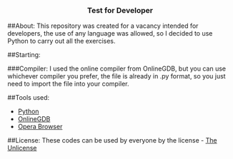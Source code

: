 <br/>

<h3 align="center">Test for Developer</h3>

##About:
This repository was created for a vacancy intended for developers, the use of any language was allowed, so I decided to use Python to carry out all the exercises.

##Starting:

###Compiler:
I used the online compiler from OnlineGDB, but you can use whichever compiler you prefer, the file is already in .py format, so you just need to import the file into your compiler.

##Tools used:
* [Python](https://www.python.org)
* [OnlineGDB](https://www.onlinegdb.com/online_python_compiler)
* [Opera Browser](https://www.opera.com/pt-br/gx)

##License:
These codes can be used by everyone by the license - [The Unlicense](https://github.com/ThiagoMip/TesteDesenvolvedor/blob/main/LICENSE)
